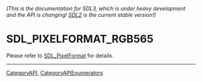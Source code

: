 ###### (This is the documentation for SDL3, which is under heavy development and the API is changing! [SDL2](https://wiki.libsdl.org/SDL2/) is the current stable version!)
# SDL_PIXELFORMAT_RGB565

Please refer to [SDL_PixelFormat](SDL_PixelFormat) for details.

----
[CategoryAPI](CategoryAPI), [CategoryAPIEnumerators](CategoryAPIEnumerators)

